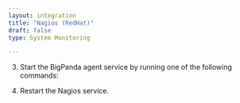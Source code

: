 ```yaml
---
layout: integration
title: "Nagios (RedHat)"
draft: false
type: System Monitoring

---
```


<!-- docs-include _integrations/agent-common/install/local-installation.md:::SOURCE_SYSTEM_NAME=Nagios:::PLATFORM_NAME=RedHat:::PLATFORM_LOWER=redhat -->

<!-- section-separator -->

<!-- docs-include _integrations/agent-common/configure-agent-actions/generic.md:::PLATFORM=redhat:::SERVICE_NAME=nagios -->

3. Start the BigPanda agent service by running one of the following commands:

<!-- docs-include _integrations/agent-common/configure-agent-actions/start-redhat.md:::SERVICENAME=Bigpanda:::SERVICE_LOWER=bigpanda:::ACTION=start -->

<!-- section-separator -->

<!-- docs-include _integrations/agent-common/configure-agent/nagios_notifications.md:::SOURCE_SYSTEM_NAME=Nagios:::SOURCE_SYSTEM_UPPER=NAGIOS:::SOURCE_SYSTEM_LOWER=nagios:::SOURCE_SYSTEM_FOLDER=nagios3:::LOGFILE=nagios -->

4. Restart the Nagios service.

<!-- docs-include _integrations/agent-common/configure-agent-actions/start-redhat.md:::SERVICENAME=Nagios:::SERVICE_LOWER=nagios:::ACTION=start -->

<!-- section-separator -->

<!-- docs-include _integrations/agent-common/start-and-summary/test-and-success.md:::SOURCE_SYSTEM_NAME=Nagios:::PLATFORM=redhat -->
